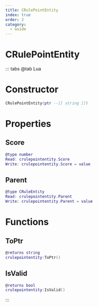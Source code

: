 ```yaml
---
title: CRulePointEntity
index: true
order: 2
category:
  - Guide
---
```


# CRulePointEntity

::: tabs
@tab Lua
# Constructor
```lua
CRulePointEntity(ptr --[[ string ]])
```
# Properties
## Score 
```lua
@type number
Read: crulepointentity.Score
Write: crulepointentity.Score = value
```
## Parent 
```lua
@type CRuleEntity
Read: crulepointentity.Parent
Write: crulepointentity.Parent = value
```
# Functions
## ToPtr
```lua
@returns string
crulepointentity:ToPtr()
```
## IsValid
```lua
@returns bool
crulepointentity:IsValid()
```

:::